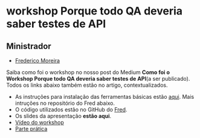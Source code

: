 #  workshop Porque todo QA deveria saber testes de API

## Ministrador
- [Frederico Moreira](https://www.linkedin.com/in/fredcmoreira/)

Saiba como foi o workshop no nosso post do Medium **Como foi o Workshop Porque todo QA deveria saber testes de API**(a ser publicado). Todos os links abaixo também estão no artigo, contextualizados.

- As instruções para instalação das ferramentas básicas estão [aqui](https://docs.google.com/document/d/1dSfc5XAEVeCxAXfkv3m-Xwtw7hJjE_h0rMyBh102-ZA/edit?usp=sharing). Mais intruções no repositório do Fred abaixo.
- O código utilizados estão no GitHub do [Fred](https://github.com/fredmoreira/talksupertest).
- Os slides da apresentação **estão aqui**.
- [Vídeo do workshop](https://www.youtube.com/watch?v=HSdfP27EH0M)
- [Parte prática](https://youtu.be/HSdfP27EH0M?t=29m30s)
